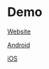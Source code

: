 # Demo
[Website](http://ongbut.net/)

[Android](https://play.google.com/store/apps/details?id=net.ongbut.app)

[iOS](https://itunes.apple.com/us/app/ông-bụt-ongbut-net/id1436428369?ls=1&mt=8)
